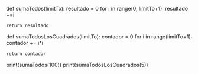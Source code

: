def sumaTodos(limitTo):
    resultado = 0
    for i in range(0, limitTo+1):
        resultado +=i
        
    return resultado

def sumaTodosLosCuadrados(limitTo):
    contador = 0
    for i in range(limitTo+1):
        contador += i*i
    
    return contador



print(sumaTodos(100))
print(sumaTodosLosCuadrados(5))